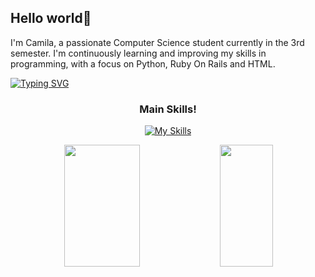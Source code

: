 <h2>Hello world👋</h2>

I'm Camila, a passionate Computer Science student currently in the 3rd semester. I'm continuously learning and improving my skills in programming, with a focus on Python, Ruby On Rails and HTML.



[![Typing SVG](https://readme-typing-svg.herokuapp.com/?color=D26DF7&size=35&center=true&vCenter=true&width=1000&lines=Hello!+My+name+is+Camila)](https://git.io/typing-svg)

<div align="center">

<h3>Main Skills!</h3>

[![My Skills](https://skillicons.dev/icons?i=python,rails,html)](https://skillicons.dev)

</div>
<div align="center">  
  <img width="49%" height="195px" src="https://github-readme-stats.vercel.app/api?username=Camilasanches07&show_icons=true&count_private=true&hide_border=true&title_color=D26DF7&icon_color=D26DF7&text_color=e6e6e6&bg_color=1a1a1c&rank_icon=github" /> 
  <img width="41%" height="195px" src="https://github-readme-stats.vercel.app/api/top-langs/?username=Camilasanches07&layout=compact&hide_border=true&title_color=D26DF7&text_color=e6e6e6&bg_color=1a1a1c" />
</div>
